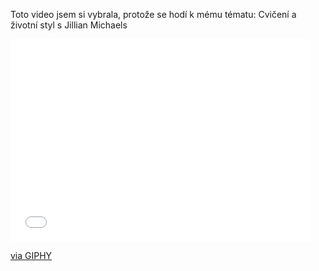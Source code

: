 
Toto video jsem si vybrala, protože se hodí k mému tématu: Cvičení a životní styl s Jillian Michaels


<iframe src="//giphy.com/embed/LCIzl5HRTfzoc" width="480" height="323.6923076923077" frameBorder="0" class="giphy-embed" allowFullScreen></iframe><p><a href="https://giphy.com/gifs/jillian-michaels-the-biggest-loser-LCIzl5HRTfzoc">via GIPHY</a></p>
